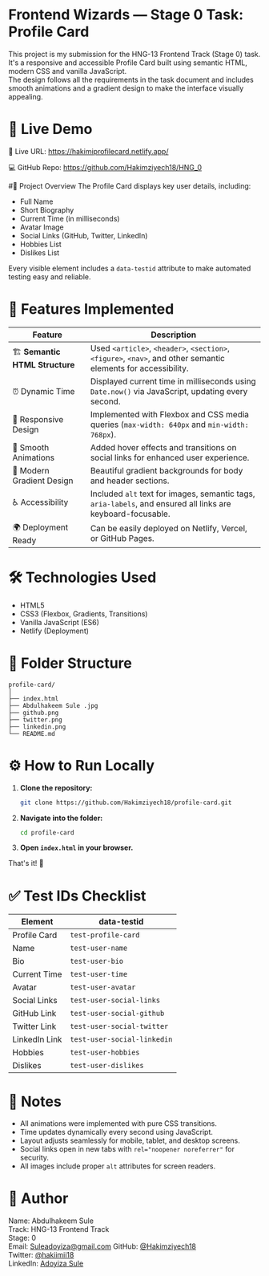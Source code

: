 # Frontend Wizards — Stage 0 Task: Profile Card
This project is my submission for the HNG-13 Frontend Track (Stage 0) task.  
It's a responsive and accessible Profile Card built using semantic HTML, modern CSS and vanilla JavaScript.  
The design follows all the requirements in the task document and includes smooth animations and a gradient design to make the interface visually appealing.

# 🚀 Live Demo
🔗 Live URL: https://hakimiprofilecard.netlify.app/
 
💻 GitHub Repo: https://github.com/Hakimziyech18/HNG_0

#🧠 Project Overview
The Profile Card displays key user details, including:
- Full Name
- Short Biography
- Current Time (in milliseconds)
- Avatar Image
- Social Links (GitHub, Twitter, LinkedIn)
- Hobbies List
- Dislikes List

Every visible element includes a `data-testid` attribute to make automated testing easy and reliable.

# 🧩 Features Implemented
| Feature | Description |
|---------|-------------|
| 🏗 **Semantic HTML Structure** | Used `<article>`, `<header>`, `<section>`, `<figure>`, `<nav>`, and other semantic elements for accessibility. |
| ⏰ Dynamic Time | Displayed current time in milliseconds using `Date.now()` via JavaScript, updating every second. |
| 🎨 Responsive Design | Implemented with Flexbox and CSS media queries (`max-width: 640px` and `min-width: 768px`). |
| 💫 Smooth Animations | Added hover effects and transitions on social links for enhanced user experience. |
| 🎨 Modern Gradient Design | Beautiful gradient backgrounds for body and header sections. |
| ♿ Accessibility | Included `alt` text for images, semantic tags, `aria-labels`, and ensured all links are keyboard-focusable. |
| 🌍 Deployment Ready | Can be easily deployed on Netlify, Vercel, or GitHub Pages. |

# 🛠 Technologies Used
- HTML5
- CSS3 (Flexbox, Gradients, Transitions)
- Vanilla JavaScript (ES6)
- Netlify (Deployment)

# 📂 Folder Structure
```
profile-card/
│
├── index.html
├── Abdulhakeem Sule .jpg
├── github.png
├── twitter.png
├── linkedin.png
└── README.md
```

# ⚙️ How to Run Locally
1. **Clone the repository:**
   ```bash
   git clone https://github.com/Hakimziyech18/profile-card.git
   ```

2. **Navigate into the folder:**
   ```bash
   cd profile-card
   ```

3. **Open `index.html` in your browser.**

That's it! 🎉

# ✅ Test IDs Checklist
| Element | data-testid |
|---------|-------------|
| Profile Card | `test-profile-card` |
| Name | `test-user-name` |
| Bio | `test-user-bio` |
| Current Time | `test-user-time` |
| Avatar | `test-user-avatar` |
| Social Links | `test-user-social-links` |
| GitHub Link | `test-user-social-github` |
| Twitter Link | `test-user-social-twitter` |
| LinkedIn Link | `test-user-social-linkedin` |
| Hobbies | `test-user-hobbies` |
| Dislikes | `test-user-dislikes` |

# 🧾 Notes
- All animations were implemented with pure CSS transitions.
- Time updates dynamically every second using JavaScript.
- Layout adjusts seamlessly for mobile, tablet, and desktop screens.
- Social links open in new tabs with `rel="noopener noreferrer"` for security.
- All images include proper `alt` attributes for screen readers.

# 👤 Author
Name: Abdulhakeem Sule  
Track: HNG-13 Frontend Track  
Stage: 0  
Email: Suleadoyiza@gmail.com
GitHub: [@Hakimziyech18](https://github.com/Hakimziyech18)  
Twitter: [@hakiimii18](https://x.com/hakiimii18)  
LinkedIn: [Adoyiza Sule](https://www.linkedin.com/in/adoyiza-sule-5a4b21374)
